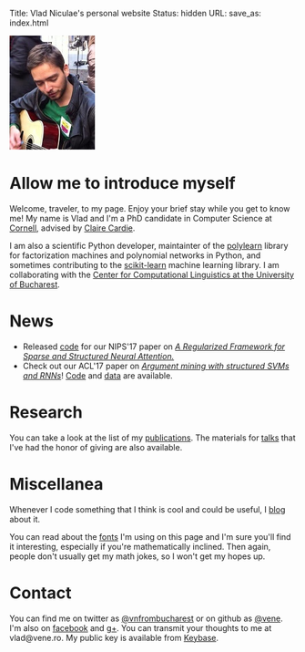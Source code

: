 Title: Vlad Niculae's  personal website
Status: hidden
URL:
save_as: index.html

<img id="vladpic" class="marginnote" src="vlad-niculae.jpg" alt="Vlad Niculae" />

# Allow me to introduce&nbsp;myself

Welcome, traveler, to my page. Enjoy your brief stay while you get to
know me!
My name is Vlad and I'm a PhD candidate in Computer Science
at [Cornell](http://www.cs.cornell.edu/), advised by [Claire
Cardie](http://www.cs.cornell.edu/home/cardie/).

I am also a scientific Python developer, maintainter of the
[polylearn](http://contrib.scikit-learn.org/polylearn) library
for factorization machines and polynomial networks in Python,
and sometimes contributing to the
[scikit-learn](http://scikit-learn.org) machine learning library.
I am collaborating with the [Center for Computational Linguistics at
the University of Bucharest](http://nlp.unibuc.ro/).

# News

  - Released [code](https://github.com/vene/sparse-structured-attention)
    for our NIPS'17 paper on [*A Regularized Framework for Sparse and
    Structured Neural Attention.*](https://arxiv.org/abs/1705.07704)
  - Check out our ACL'17 paper on [*Argument mining with structured SVMs and
    RNNs*](https://arxiv.org/abs/1704.06869)!
    [Code](https://github.com/vene/marseille) and 
    [data](http://joonsuk.org/) are available. 

# Research

You can take a look at the list of my [publications](papers.html). The
materials for [talks](talks.html) that I've had the honor of giving are also
available.

# Miscellanea

Whenever I code something that I think is cool and could be useful,
I [blog](blog/index.html) about it.

You can read about the [fonts](fonts.html) I'm using on this page and I'm sure
you'll find it interesting, especially if you're mathematically inclined. Then
again, people don't usually get my math jokes, so I won't get my hopes up.

# Contact
You can find me on twitter as
[@vnfrombucharest](https://www.twitter.com/vnfrombucharest) or on github as
[@vene](https://www.github.com/vene). I'm also on
[facebook](https://www.facebook.com/vlad.niculae) and
[g+](http://gplus.to/vladn).
You can transmit your thoughts to me at vlad<span
style="display:none">hunter2</span>@vene.ro.
My public key is available from [Keybase](https://keybase.io/vladn).
